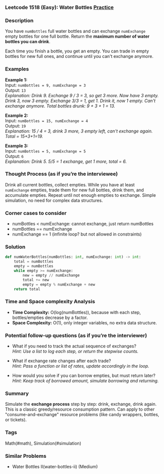 ### Leetcode 1518 (Easy): Water Bottles [Practice](https://leetcode.com/problems/water-bottles)

### Description  
You have `numBottles` full water bottles and can exchange `numExchange` empty bottles for one full bottle. Return the **maximum number of water bottles you can drink**.

Each time you finish a bottle, you get an empty. You can trade in empty bottles for new full ones, and continue until you can't exchange anymore.

### Examples  

**Example 1:**  
Input: `numBottles = 9, numExchange = 3`  
Output: `13`  
*Explanation: Drink 9. Exchange 9 / 3 = 3, so get 3 more. Now have 3 empty. Drink 3, now 3 empty. Exchange 3/3 = 1, get 1. Drink it, now 1 empty. Can't exchange anymore. Total bottles drunk: 9 + 3 + 1 = 13.*

**Example 2:**  
Input: `numBottles = 15, numExchange = 4`  
Output: `19`  
*Explanation: 15 / 4 = 3, drink 3 more, 3 empty left, can't exchange again. Total = 15+3+1=19.*

**Example 3:**  
Input: `numBottles = 5, numExchange = 5`  
Output: `6`  
*Explanation: Drink 5. 5/5 = 1 exchange, get 1 more, total = 6.*

### Thought Process (as if you’re the interviewee)  
Drink all current bottles, collect empties. While you have at least `numExchange` empties, trade them for new full bottles, drink them, and accumulate empties. Repeat until not enough empties to exchange. Simple simulation, no need for complex data structures.

### Corner cases to consider  
- numBottles < numExchange: cannot exchange, just return numBottles
- numBottles == numExchange
- numExchange == 1 (infinite loop? but not allowed in constraints)

### Solution

```python
def numWaterBottles(numBottles: int, numExchange: int) -> int:
    total = numBottles
    empty = numBottles
    while empty >= numExchange:
        new = empty // numExchange
        total += new
        empty = empty % numExchange + new
    return total
```

### Time and Space complexity Analysis  
- **Time Complexity:** O(log(numBottles)), because with each step, bottles/empties decrease by a factor.
- **Space Complexity:** O(1), only integer variables, no extra data structure.

### Potential follow-up questions (as if you’re the interviewer)  
- What if you need to track the actual sequence of exchanges?  
  *Hint: Use a list to log each step, or return the stepwise counts.*

- What if exchange rate changes after each trade?  
  *Hint: Pass a function or list of rates, update accordingly in the loop.*

- How would you solve if you can borrow empties, but must return later?  
  *Hint: Keep track of borrowed amount, simulate borrowing and returning.*

### Summary
Simulate the **exchange process** step by step: drink, exchange, drink again. This is a classic greedy/resource consumption pattern. Can apply to other "consume-and-exchange" resource problems (like candy wrappers, bottles, or tickets).

### Tags
Math(#math), Simulation(#simulation)

### Similar Problems
- Water Bottles II(water-bottles-ii) (Medium)
